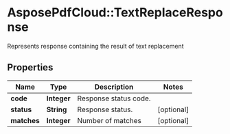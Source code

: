 ﻿# AsposePdfCloud::TextReplaceResponse
Represents response containing the result of text replacement

## Properties
Name | Type | Description | Notes
------------ | ------------- | ------------- | -------------
**code** | **Integer** | Response status code. | 
**status** | **String** | Response status. | [optional] 
**matches** | **Integer** | Number of matches | [optional] 


